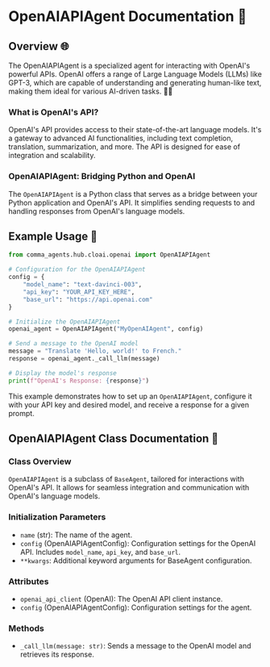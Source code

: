 # OpenAIAPIAgent Documentation 📘

## Overview 🌐
The OpenAIAPIAgent is a specialized agent for interacting with OpenAI's powerful APIs. OpenAI offers a range of Large Language Models (LLMs) like GPT-3, which are capable of understanding and generating human-like text, making them ideal for various AI-driven tasks. 🤖💬

### What is OpenAI's API?
OpenAI's API provides access to their state-of-the-art language models. It's a gateway to advanced AI functionalities, including text completion, translation, summarization, and more. The API is designed for ease of integration and scalability.

### OpenAIAPIAgent: Bridging Python and OpenAI
The `OpenAIAPIAgent` is a Python class that serves as a bridge between your Python application and OpenAI's API. It simplifies sending requests to and handling responses from OpenAI's language models.

## Example Usage 🚀

```python
from comma_agents.hub.cloai.openai import OpenAIAPIAgent

# Configuration for the OpenAIAPIAgent
config = {
    "model_name": "text-davinci-003",
    "api_key": "YOUR_API_KEY_HERE",
    "base_url": "https://api.openai.com"
}

# Initialize the OpenAIAPIAgent
openai_agent = OpenAIAPIAgent("MyOpenAIAgent", config)

# Send a message to the OpenAI model
message = "Translate 'Hello, world!' to French."
response = openai_agent._call_llm(message)

# Display the model's response
print(f"OpenAI's Response: {response}")
```

This example demonstrates how to set up an `OpenAIAPIAgent`, configure it with your API key and desired model, and receive a response for a given prompt.

## OpenAIAPIAgent Class Documentation 📖

### Class Overview
`OpenAIAPIAgent` is a subclass of `BaseAgent`, tailored for interactions with OpenAI's API. It allows for seamless integration and communication with OpenAI's language models.

### Initialization Parameters
- `name` (str): The name of the agent.
- `config` (OpenAIAPIAgentConfig): Configuration settings for the OpenAI API. Includes `model_name`, `api_key`, and `base_url`.
- `**kwargs`: Additional keyword arguments for BaseAgent configuration.

### Attributes
- `openai_api_client` (OpenAI): The OpenAI API client instance.
- `config` (OpenAIAPIAgentConfig): Configuration settings for the agent.

### Methods
- `_call_llm(message: str)`: Sends a message to the OpenAI model and retrieves its response.